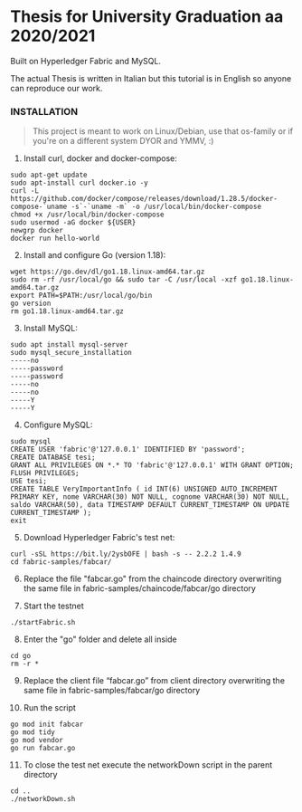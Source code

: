 # Thesis for University Graduation aa 2020/2021

Built on Hyperledger Fabric and MySQL.

The actual Thesis is written in Italian but this tutorial is in English so anyone can reproduce our work.

### INSTALLATION
> This project is meant to work on Linux/Debian, use that os-family or if you're on a different system DYOR and YMMV, :)

1. Install curl, docker and docker-compose:
```
sudo apt-get update
sudo apt-install curl docker.io -y
curl -L https://github.com/docker/compose/releases/download/1.28.5/docker-compose-`uname -s`-`uname -m` -o /usr/local/bin/docker-compose
chmod +x /usr/local/bin/docker-compose
sudo usermod -aG docker ${USER}
newgrp docker
docker run hello-world
```

2. Install and configure Go (version 1.18):
```
wget https://go.dev/dl/go1.18.linux-amd64.tar.gz
sudo rm -rf /usr/local/go && sudo tar -C /usr/local -xzf go1.18.linux-amd64.tar.gz
export PATH=$PATH:/usr/local/go/bin
go version
rm go1.18.linux-amd64.tar.gz
```

3. Install MySQL:
```
sudo apt install mysql-server
sudo mysql_secure_installation
-----no
-----password
-----password
-----no
-----no
-----Y
-----Y
```

4. Configure MySQL:
```
sudo mysql
CREATE USER 'fabric'@'127.0.0.1' IDENTIFIED BY 'password';
CREATE DATABASE tesi;
GRANT ALL PRIVILEGES ON *.* TO 'fabric'@'127.0.0.1' WITH GRANT OPTION;
FLUSH PRIVILEGES;
USE tesi;
CREATE TABLE VeryImportantInfo ( id INT(6) UNSIGNED AUTO_INCREMENT PRIMARY KEY, nome VARCHAR(30) NOT NULL, cognome VARCHAR(30) NOT NULL, saldo VARCHAR(50), data TIMESTAMP DEFAULT CURRENT_TIMESTAMP ON UPDATE CURRENT_TIMESTAMP );
exit
```

5. Download Hyperledger Fabric's test net:
```
curl -sSL https://bit.ly/2ysbOFE | bash -s -- 2.2.2 1.4.9
cd fabric-samples/fabcar/
```

6. Replace the file "fabcar.go" from the chaincode directory overwriting the same file in fabric-samples/chaincode/fabcar/go directory

7. Start the testnet
```
./startFabric.sh
```

8. Enter the "go" folder and delete all inside
```
cd go
rm -r *
```

9. Replace the client file “fabcar.go” from client directory overwriting the same file in fabric-samples/fabcar/go directory

10. Run the script
```
go mod init fabcar
go mod tidy
go mod vendor
go run fabcar.go
```

11. To close the test net execute the networkDown script in the parent directory
```
cd ..
./networkDown.sh
```
